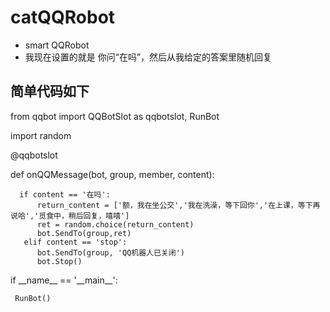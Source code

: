 # catQQRobot

* smart QQRobot
* 我现在设置的就是 你问“在吗”，然后从我给定的答案里随机回复
 
## 简单代码如下

from qqbot import QQBotSlot as qqbotslot, RunBot

import random

@qqbotslot

def onQQMessage(bot, group, member, content):

      if content == '在吗':
          return_content = ['额，我在坐公交','我在洗澡，等下回你','在上课，等下再说哈','觅食中，稍后回复，嘻嘻']
          ret = random.choice(return_content)
          bot.SendTo(group,ret)
       elif content == 'stop':
          bot.SendTo(group, 'QQ机器人已关闭')
          bot.Stop()
           
if \_\_name__ == '\_\_main__':

     RunBot()

